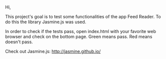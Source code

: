 Hi,

This project's goal is to test some functionalities of the app Feed Reader. To do this the library Jasmine.js was used.

In order to check if the tests pass, open index.html with your favorite web browser and check on the bottom page. Green means pass. Red means doesn't pass.

Check out Jasmine.js: http://jasmine.github.io/

